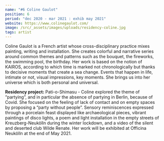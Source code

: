 ```yaml
---
name: "#6 Coline Gaulot"
position: 6
period: "dec 2020 - mar 2021 : exhib may 2021"
website: https://www.colinegaulot.com/
image: /src/_assets/images/uploads/residency-coline.jpg
tags: artist
---
```

Coline Gaulot is a French artist whose cross-disciplinary practice mixes painting, writing and installation. She creates colorful and narrative series around common themes and patterns such as the bouquet, the fireworks, the swimming pool, the birthday. Her work is based on the notion of KAIROS, according to which time is marked not chronologically but thanks to decisive moments that create a sea change. Events that happen in life, intimate or not, visual impressions, key moments. She brings us into her universe which is both personal and universal. 

**Residency project:** Pati-o-Shimasu - Coline explored the theme of “partying”, and in particular the absence of partying in Berlin, because of Covid. She focused on the feeling of lack of contact and on empty spaces by proposing a “party without people”. Sensory reminiscences expressed through a porcelain feast displayed like archaeological pieces, vibrant paintings of disco lights, a poem and light installation in the empty streets of Kreuzberg-Neukölln during the winter lockdown, and a video of the silent and deserted club Wilde Renate. Her work will be exhibited at Officina Neukölln at the end of May 2021.